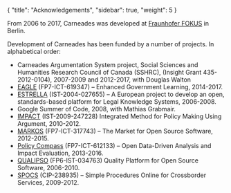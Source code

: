 {
  "title": "Acknowledgements",
  "sidebar": true,
  "weight": 5
}

From 2006 to 2017, Carneades was developed at
[Fraunhofer FOKUS](http://www.fokus.fraunhofer.de) in Berlin.

Development of Carneades has been funded by a number of projects. In
alphabetical order:

- Carneades Argumentation System project, Social Sciences and
  Humanities Research Council of Canada (SSHRC), (Insight Grant
  435-2012-0104), 2007-2009 and 2012-2017, with Douglas Walton
- [EAGLE](http://cordis.europa.eu/project/rcn/189094_en.html)
  (FP7-ICT-619347) – Enhanced Government Learning, 2014-2017.
- [ESTRELLA](http://cordis.europa.eu/project/rcn/79290_en.html)
  (IST-2004-027655) – A European project to develop an open,
  standards-based platform for Legal Knowledge Systems, 2006-2008.
- Google Summer of Code, 2008, with Mathias Grabmair.
- [IMPACT](http://cordis.europa.eu/project/rcn/93720_en.html)
    (IST-2009-247228) Integrated Method for Policy Making Using
    Argument, 2010-2012.
- [MARKOS](http://cordis.europa.eu/project/rcn/104913_en.html)
  (FP7-ICT-317743) – The Market for Open Source Software, 2012-2015.
- [Policy Compass](http://cordis.europa.eu/project/rcn/109704_en.html) (FP7-ICT-612133) – Open
  Data-Driven Analysis and Impact Evaluation, 2013-2016.
- [QUALIPSO](http://cordis.europa.eu/project/rcn/80465_en.html)
  (FP6-IST-034763) Quality Platform for Open Source Software, 2006-2010.
- [SPOCS](http://cordis.europa.eu/project/rcn/191708_en.html)
  (CIP-238935) – Simple Procedures Online for Crossborder Services, 2009-2012.

